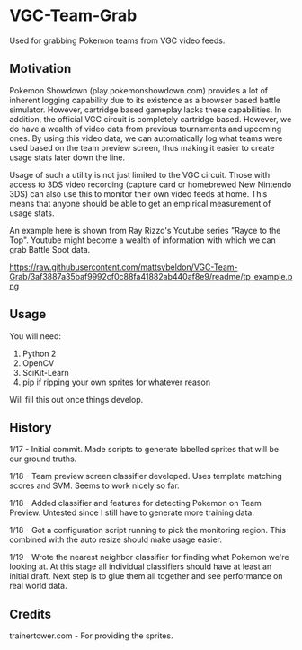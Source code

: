 # VGC-Team-Grab
Used for grabbing Pokemon teams from VGC video feeds.

## Motivation

Pokemon Showdown (play.pokemonshowdown.com) provides a lot of inherent logging capability due to its existence as a browser based battle simulator. However, cartridge based gameplay lacks these capabilities. In addition, the official VGC circuit is completely cartridge based. However, we do have a wealth of video data from previous tournaments and upcoming ones. By using this video data, we can automatically log what teams were used based on the team preview screen, thus making it easier to create usage stats later down the line.

Usage of such a utility is not just limited to the VGC circuit. Those with access to 3DS video recording (capture card or homebrewed New Nintendo 3DS) can also use this to monitor their own video feeds at home. This means that anyone should be able to get an empirical measurement of usage stats.

An example here is shown from Ray Rizzo's Youtube series "Rayce to the Top". Youtube might become a wealth of information with which we can grab Battle Spot data.

https://raw.githubusercontent.com/mattsybeldon/VGC-Team-Grab/3af3887a35baf9992cf0c88fa41882ab440af8e9/readme/tp_example.png

## Usage

You will need:

1. Python 2
2. OpenCV
3. SciKit-Learn
4. pip if ripping your own sprites for whatever reason

Will fill this out once things develop.

## History

1/17 - Initial commit. Made scripts to generate labelled sprites that will be our ground truths.

1/18 - Team preview screen classifier developed. Uses template matching scores and SVM. Seems to work nicely so far.

1/18 - Added classifier and features for detecting Pokemon on Team Preview. Untested since I still have to generate more training data.

1/18 - Got a configuration script running to pick the monitoring region. This combined with the auto resize should make usage easier.

1/19 - Wrote the nearest neighbor classifier for finding what Pokemon we're looking at. At this stage all individual classifiers should have at least an initial draft. Next step is to glue them all together and see performance on real world data.

## Credits
trainertower.com - For providing the sprites.
